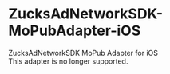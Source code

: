 # ZucksAdNetworkSDK-MoPubAdapter-iOS
ZucksAdNetworkSDK MoPub Adapter for iOS  
This adapter is no longer supported.
